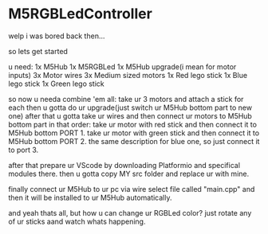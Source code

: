 # M5RGBLedController
welp i was bored back then...

so lets get started

u need:
1x M5Hub
1x M5RGBLed
1x M5Hub upgrade(i mean for motor inputs)
3x Motor wires 
3x Medium sized motors
1x Red lego stick
1x Blue lego stick
1x Green lego stick 

so now u needa combine 'em all:
take ur 3 motors and attach a stick for each
then u gotta do ur upgrade(just switch ur M5Hub bottom part to new one)
after that u gotta take ur wires and then connect ur motors to M5Hub bottom part in that order:
take ur motor with red stick and then connect it to M5Hub bottom PORT 1.
take ur motor with green stick and then connect it to M5Hub bottom PORT 2.
the same description for blue one, so just connect it to port 3.

after that prepare ur VScode by downloading Platformio and specifical modules there.
then u gotta copy MY src folder and replace ur with mine.

finally connect ur M5Hub to ur pc via wire select file called "main.cpp" and then it will be installed to ur M5Hub automatically. 


and yeah thats all, but how u can change ur RGBLed color?
just rotate any of ur sticks aand watch whats happening.